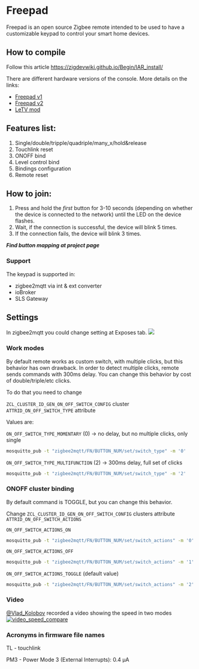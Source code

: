 # Freepad

Freepad is an open source Zigbee remote intended to be used to have a customizable keypad to control your smart home devices.  

## How to compile
Follow this article https://zigdevwiki.github.io/Begin/IAR_install/

There are different hardware versions of the console.
More details on the links:
* [Freepad v1](https://github.com/diyruz/freepad/README_FREEPAD_v1.md)
* [Freepad v2](https://github.com/diyruz/freepad/README_FREEPAD_v2.md)
* [LeTV mod](https://github.com/diyruz/freepad/README_LETV.md)

## Features list:
1. Single/double/tripple/quadriple/many_x/hold&release
2. Touchlink reset
3. ONOFF bind
4. Level control bind
5. Bindings configuration
6. Remote reset

## How to join:
1. Press and hold the *first* button for 3-10 seconds (depending on whether the device is connected to the network) until the LED on the device flashes.
2. Wait, if the connection is successful, the device will blink 5 times.
3. If the connection fails, the device will blink 3 times.

***Find button mapping at project page***

### Support
The keypad is supported in:
* zigbee2mqtt via int & ext converter
* ioBroker
* SLS Gateway

## Settings
In zigbee2mqtt you could change setting at Exposes tab.
![](/images/z2m_exposes.png)

### Work modes
By default remote works as custom switch, with multiple clicks, but this behavior has own drawback.
In order to detect multiple clicks, remote sends commands with 300ms delay.
You can change this behavior by cost of double/triple/etc clicks.

To do that you need to change

`ZCL_CLUSTER_ID_GEN_ON_OFF_SWITCH_CONFIG` cluster `ATTRID_ON_OFF_SWITCH_TYPE` attribute

Values are:

`ON_OFF_SWITCH_TYPE_MOMENTARY` (0) -> no delay, but no multiple clicks, only single

```bash
mosquitto_pub -t "zigbee2mqtt/FN/BUTTON_NUM/set/switch_type" -m '0'
```

`ON_OFF_SWITCH_TYPE_MULTIFUNCTION` (2) -> 300ms delay, full set of clicks

```bash
mosquitto_pub -t "zigbee2mqtt/FN/BUTTON_NUM/set/switch_type" -m '2'
```


### ONOFF cluster binding
By default command is TOGGLE, but you can change this behavior.

Change `ZCL_CLUSTER_ID_GEN_ON_OFF_SWITCH_CONFIG` clusters attribute `ATTRID_ON_OFF_SWITCH_ACTIONS`

`ON_OFF_SWITCH_ACTIONS_ON`

```bash
mosquitto_pub -t "zigbee2mqtt/FN/BUTTON_NUM/set/switch_actions" -m '0'
```

`ON_OFF_SWITCH_ACTIONS_OFF`

```bash
mosquitto_pub -t "zigbee2mqtt/FN/BUTTON_NUM/set/switch_actions" -m '1'
```

`ON_OFF_SWITCH_ACTIONS_TOGGLE` (default value)

```bash
mosquitto_pub -t "zigbee2mqtt/FN/BUTTON_NUM/set/switch_actions" -m '2'
```

### Video
[@Vlad_Kolobov](http://t.me/@MoNo320) recorded a video showing the speed in two modes
[![video_speed_compare](https://img.youtube.com/vi/XvhNs9Tn12M/0.jpg)](https://www.youtube.com/watch?v=XvhNs9Tn12M)


### Acronyms in firmware file names

TL - touchlink

PM3 - Power Mode 3 (External Interrupts): 0.4 μA
